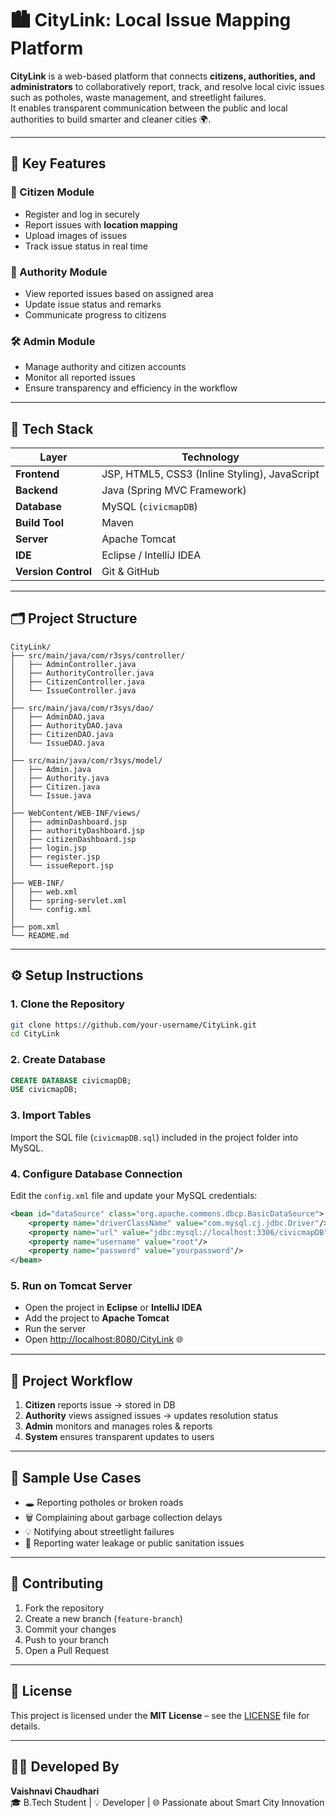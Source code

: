 # 🏙️ CityLink: Local Issue Mapping Platform

**CityLink** is a web-based platform that connects **citizens, authorities, and administrators** to collaboratively report, track, and resolve local civic issues such as potholes, waste management, and streetlight failures.  
It enables transparent communication between the public and local authorities to build smarter and cleaner cities 🌍.

---

## 🌟 Key Features

### 👥 Citizen Module
- Register and log in securely  
- Report issues with **location mapping**  
- Upload images of issues  
- Track issue status in real time  

### 🏢 Authority Module
- View reported issues based on assigned area  
- Update issue status and remarks  
- Communicate progress to citizens  

### 🛠️ Admin Module
- Manage authority and citizen accounts  
- Monitor all reported issues  
- Ensure transparency and efficiency in the workflow  

---

## 🧱 Tech Stack

| Layer | Technology |
|-------|-------------|
| **Frontend** | JSP, HTML5, CSS3 (Inline Styling), JavaScript |
| **Backend** | Java (Spring MVC Framework) |
| **Database** | MySQL (`civicmapDB`) |
| **Build Tool** | Maven |
| **Server** | Apache Tomcat |
| **IDE** | Eclipse / IntelliJ IDEA |
| **Version Control** | Git & GitHub |

---

## 🗂️ Project Structure

```
CityLink/
├── src/main/java/com/r3sys/controller/
│   ├── AdminController.java
│   ├── AuthorityController.java
│   ├── CitizenController.java
│   └── IssueController.java
│
├── src/main/java/com/r3sys/dao/
│   ├── AdminDAO.java
│   ├── AuthorityDAO.java
│   ├── CitizenDAO.java
│   └── IssueDAO.java
│
├── src/main/java/com/r3sys/model/
│   ├── Admin.java
│   ├── Authority.java
│   ├── Citizen.java
│   └── Issue.java
│
├── WebContent/WEB-INF/views/
│   ├── adminDashboard.jsp
│   ├── authorityDashboard.jsp
│   ├── citizenDashboard.jsp
│   ├── login.jsp
│   ├── register.jsp
│   └── issueReport.jsp
│
├── WEB-INF/
│   ├── web.xml
│   ├── spring-servlet.xml
│   └── config.xml
│
├── pom.xml
└── README.md
```

---

## ⚙️ Setup Instructions

### 1. Clone the Repository
```bash
git clone https://github.com/your-username/CityLink.git
cd CityLink
```

### 2. Create Database
```sql
CREATE DATABASE civicmapDB;
USE civicmapDB;
```

### 3. Import Tables
Import the SQL file (`civicmapDB.sql`) included in the project folder into MySQL.

### 4. Configure Database Connection
Edit the `config.xml` file and update your MySQL credentials:
```xml
<bean id="dataSource" class="org.apache.commons.dbcp.BasicDataSource">
    <property name="driverClassName" value="com.mysql.cj.jdbc.Driver"/>
    <property name="url" value="jdbc:mysql://localhost:3306/civicmapDB"/>
    <property name="username" value="root"/>
    <property name="password" value="yourpassword"/>
</bean>
```

### 5. Run on Tomcat Server
- Open the project in **Eclipse** or **IntelliJ IDEA**  
- Add the project to **Apache Tomcat**  
- Run the server  
- Open [http://localhost:8080/CityLink](http://localhost:8080/CityLink) 🌐

---

## 🧭 Project Workflow

1. **Citizen** reports issue → stored in DB  
2. **Authority** views assigned issues → updates resolution status  
3. **Admin** monitors and manages roles & reports  
4. **System** ensures transparent updates to users  

---

## 📸 Sample Use Cases
- 🕳️ Reporting potholes or broken roads  
- 🗑️ Complaining about garbage collection delays  
- 💡 Notifying about streetlight failures  
- 🚰 Reporting water leakage or public sanitation issues  

---

## 🤝 Contributing

1. Fork the repository  
2. Create a new branch (`feature-branch`)  
3. Commit your changes  
4. Push to your branch  
5. Open a Pull Request  

---

## 📜 License
This project is licensed under the **MIT License** – see the [LICENSE](LICENSE) file for details.

---

## 👩‍💻 Developed By

**Vaishnavi Chaudhari**  
🎓 B.Tech Student | 💡 Developer | 🌐 Passionate about Smart City Innovation
